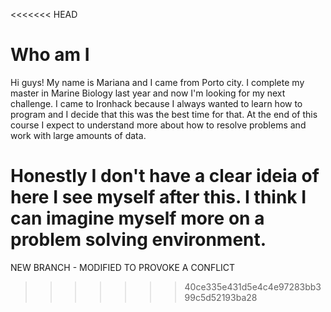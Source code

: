 <<<<<<< HEAD
# Who am I

Hi guys! My name is Mariana and I came from Porto city. I complete my master in Marine Biology last year and now I'm looking for my next challenge. 
I came to Ironhack because I always wanted to learn how to program and I decide that this was the best time for that. At the end of this course I expect to understand more about how to resolve problems and work with large amounts of data.

Honestly I don't have a clear ideia of here I see myself after this. I think I can imagine myself more on a problem solving environment. 
=======
NEW BRANCH - MODIFIED TO PROVOKE A CONFLICT
>>>>>>> 40ce335e431d5e4c4e97283bb399c5d52193ba28


